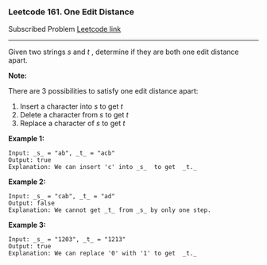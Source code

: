 ### Leetcode 161. One Edit Distance
Subscribed Problem
[Leetcode link](https://leetcode.com/problems/one-edit-distance/)

---

Given two strings <em>s</em> and <em>t</em> , determine if they are both one edit distance apart.

<strong>Note:</strong>

There are 3 possibilities to satisfy one edit distance apart:
<ol>
<li>Insert a character into <em>s</em> to get <em>t</em></li>
<li>Delete a character from <em>s</em> to get <em>t</em></li>
<li>Replace a character of <em>s</em> to get <em>t</em></li>
</ol>

<strong>Example 1:</strong>
```
Input: _s_ = "ab", _t_ = "acb"
Output: true
Explanation: We can insert 'c' into _s_  to get  _t._
```
<strong>Example 2:</strong>
```
Input: _s_ = "cab", _t_ = "ad"
Output: false
Explanation: We cannot get _t_ from _s_ by only one step.
```
<strong>Example 3:</strong>
```
Input: _s_ = "1203", _t_ = "1213"
Output: true
Explanation: We can replace '0' with '1' to get  _t._
```

